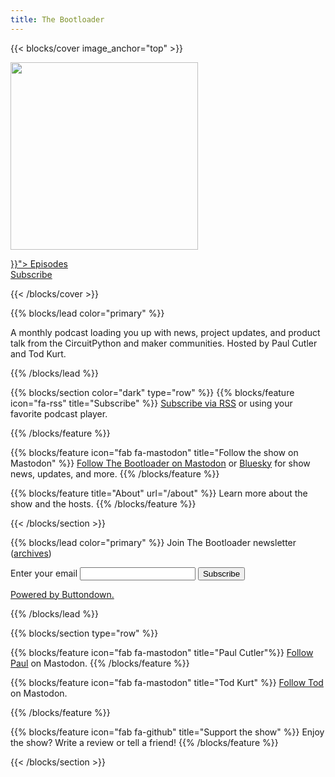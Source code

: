 ```yaml
---
title: The Bootloader
---
```


{{< blocks/cover image_anchor="top" >}}
<div>
	<img src="https://github.com/prcutler/the-bootloader/blob/main/assets/images/bootloader-logo-600px.jpg?raw=true height="300" width="300">
	<p class="lead mt-5"></p>
</div>
<div>
    <a class="btn btn-lg btn-primary mr-3 mb-4" href="{{< relref "/blog/episodes" >}}">
    Episodes <i class="fas fa-arrow-alt-circle-right ml-2"></i></a>
</div>

<div>
    <a class="btn btn-lg btn-secondary mr-3 mb-4" href="https://www.circuitpythonshow.com/@thebootloader/feed.xml">
    Subscribe <i class="fas fa-rss ml-2 "></i></a>
</div>


{{< /blocks/cover >}}


{{% blocks/lead color="primary" %}}

A monthly podcast loading you up with news, project updates, and product talk from the CircuitPython and maker communities. Hosted by Paul Cutler and Tod Kurt.

{{% /blocks/lead %}}

{{% blocks/section color="dark" type="row" %}}
{{% blocks/feature icon="fa-rss" title="Subscribe" %}}
<a href="https://www.circuitpythonshow.com/@thebootloader/feed.xml">Subscribe via RSS</a> or using your favorite podcast player.

{{% /blocks/feature %}}


{{% blocks/feature icon="fab fa-mastodon" title="Follow the show on Mastodon" %}}
<a href="https://www.circuitpythonshow.com/@thebootloader/follow">Follow The Bootloader on Mastodon</a> or <a href="https://bsky.app/profile/thebootloader.net">Bluesky</a> for show news, updates, and more.
{{% /blocks/feature %}}


{{% blocks/feature title="About" url="/about" %}}
Learn more about the show and the hosts.
{{% /blocks/feature %}}


{{< /blocks/section >}}

{{% blocks/lead color="primary" %}}
Join The Bootloader newsletter (<a href="https://buttondown.com/thebootloader/archive/">archives</a>)
<form
  action="https://buttondown.email/api/emails/embed-subscribe/thebootloader"
  method="post"
  target="popupwindow"
  onsubmit="window.open('https://buttondown.email/thebootloader', 'popupwindow')"
  class="embeddable-buttondown-form"
>
  <label for="bd-email">Enter your email</label>
  <input type="email" name="email" id="bd-email" />

  <input type="submit" value="Subscribe" />
  <p>
    <a href="https://buttondown.email/refer/thebootloader" target="_blank">Powered by Buttondown.</a>
  </p>
</form>
{{% /blocks/lead %}}


{{% blocks/section type="row" %}}


{{% blocks/feature icon="fab fa-mastodon" title="Paul Cutler"%}}
[Follow Paul](https://hachyderm.io/@prcutler) on Mastodon.
{{% /blocks/feature %}}


{{% blocks/feature icon="fab fa-mastodon" title="Tod Kurt" %}}
[Follow Tod](https://mastodon.social/@todbot) on Mastodon.

{{% /blocks/feature %}}


{{% blocks/feature icon="fab fa-github" title="Support the show" %}}
Enjoy the show?  Write a review or tell a friend!
{{% /blocks/feature %}}


{{< /blocks/section >}}
